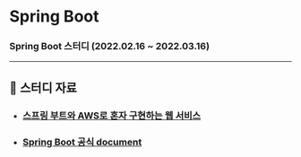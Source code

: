 # Spring Boot
### Spring Boot 스터디 (2022.02.16 ~ 2022.03.16)

---

## :book: 스터디 자료

* ### [스프링 부트와 AWS로 혼자 구현하는 웹 서비스](https://github.com/jojoldu/freelec-springboot2-webservice)

* ### [Spring Boot 공식 document](https://spring.io/projects/spring-boot)
